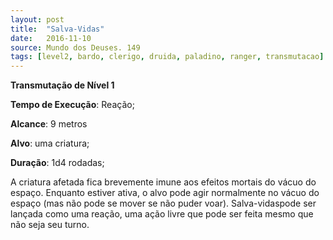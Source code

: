```yaml
---
layout: post
title:  "Salva-Vidas"
date:   2016-11-10
source: Mundo dos Deuses. 149
tags: [level2, bardo, clerigo, druida, paladino, ranger, transmutacao]
---
```


**Transmutação de Nível 1**

**Tempo de Execução**: Reação;

**Alcance**: 9 metros

**Alvo**: uma criatura;

**Duração**: 1d4 rodadas;

A criatura afetada fica brevemente imune aos efeitos mortais do vácuo do espaço. Enquanto estiver ativa, o alvo pode 
agir normalmente no vácuo do espaço (mas não pode se mover 
se não puder voar). Salva-vidaspode ser lançada como uma 
reação, uma ação livre que pode ser feita mesmo que não seja 
seu turno.